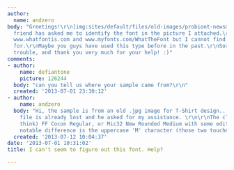 ```yaml
---
author:
  name: andzero
body: "Greetings!\r\n[img:sites/default/files/old-images/probiont-newsmall_6742.jpg]\r\nMy
  friend has asked me to identify the font in the picture I attached.\r\nI have tried
  www.whatfontis.com and www.myfonts.com/WhatTheFont but I cannot find what I'm looking
  for.\r\nMaybe you guys have used this type before in the past.\r\nSorry for the
  trouble, and thank you very much for your help! :)"
comments:
- author:
    name: defiantone
    picture: 126244
  body: "can you tell us where your sample came from?\r\n"
  created: '2013-07-01 23:30:12'
- author:
    name: andzero
  body: "Hi, the sample is from an old .jpg image for T-Shirt design.. \r\nThe .psd
    file is already lost and he asked for my assistance. \r\n\r\nThe closest is (I
    think) FF Cocon Regular, or Mic32 New Rounded Medium with some edits.\r\nThe most
    notable difference is the uppercase 'M' character (those two touches the baseline).\r\n\r\n"
  created: '2013-07-12 10:04:37'
date: '2013-07-01 10:31:02'
title: I can't seem to figure out this font. Help?

---
```

